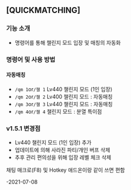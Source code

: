 ## [QUICKMATCHING]


### 기능 소개

- 명령어를 통해 챌린지 모드 입장 및 매칭의 자동화

### 명령어 및 사용 방법

#### 자동매칭
- ``/qm 1``or``/챌 1`` Lv440 챌린지 모드 (1인 입장)
- ``/qm 2``or``/챌 2`` Lv400 챌린지 모드 : 자동매칭 
- ``/qm 3``or``/챌 3`` Lv440 챌린지 모드 : 자동매칭 
- ``/qm 4``or``/챌 4`` 챌린지 모드 : 분열 특이점

### v1.5.1 변경점

- Lv440 챌린지 모드 (1인 입장) 추가
- 업데이트에 의해 사라진 파티/개인 버프 삭제
- 추후 관리 편의성을 위해 입장 레벨 체크 삭제



채팅 매크로(F8) 및 Hotkey 애드온이랑 같이 쓰면 편함

-2021-07-08

